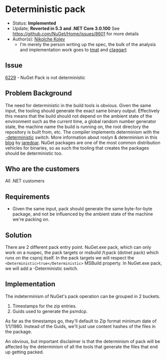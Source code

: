 # Deterministic pack

* Status: **Implemented** 
* Update; **Reverted in 5.3 and .NET Core 3.0.100** See https://github.com/NuGet/Home/issues/8601 for more details
* Author(s): [Nikolche Kolev](https://github.com/nkolev92)
  * I'm merely the person writing up the spec, the bulk of the analysis and implementation work goes to [tmat](https://github.com/tmat) and [ctaggart](https://github.com/ctaggart)

## Issue

[6229](https://github.com/NuGet/Home/issues/6229) - NuGet Pack is not deterministic

## Problem Background

The need for deterministic in the build tools is obvious. Given the same input, the tooling should generate the exact same binary output. Effectively this means that the build should not depend on the ambient state of the environment such as the current time, a global random number generator state, the machine name the build is running on, the root directory the repository is built from, etc.
The compiler implements determinism with the [-deterministic](https://docs.microsoft.com/en-us/dotnet/visual-basic/reference/command-line-compiler/deterministic) switch. More information about roslyn & determinism in this [blog](https://blog.paranoidcoding.com/2016/04/05/deterministic-builds-in-roslyn.html) by [jaredpar](https://github.com/jaredpar).
NuGet packages are one of the most common distribution vehicles for binaries, so as such the tooling that creates the packages should be deterministic too. 

## Who are the customers

All .NET customers

## Requirements

* Given the same input, pack should generate the same byte-for-byte package, and not be influenced by the ambient state of the machine we're packing on.

## Solution

There are 2 different pack entry point. NuGet.exe pack, which can only work on a nuspec, the pack targets or msbuild /t:pack (dotnet pack) which runs on the csproj itself.
In the pack targets we will respect the `<Deterministic>true</Deterministic>` MSBuild property.
In NuGet.exe pack, we will add a -Deterministic switch.

## Implementation

The indeterminism of NuGet's pack operation can be grouped in 2 buckets.

1. Timestamps for the zip entries.
2. Guids used to generate the psmdcp.

As far as the timestamps go, they'll default to Zip format minimum date of 1/1/1980.
Instead of the Guids, we'll just use content hashes of the files in the package.

An obvious, but important disclaimer is that the determinism of pack will be affected by the determinism of all the tools that generate the files that end up getting packed.